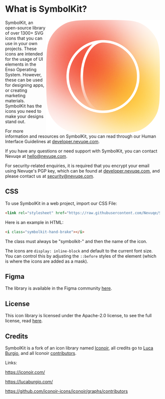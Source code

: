 What is SymbolKit?
==================

<img align="right" width="370" height="370" src="assets/logo.png">

SymbolKit, an open-source library of over 1300+ SVG icons that you can use in your own projects. These icons are intended for the usage of UI elements in the Enso Operating System. However, these can be used for designing apps, or creating marketing materials. SymbolKit has the icons you need to make your designs stand out.

For more information and resources on SymbolKit, you can read through our Human Interface Guidelines at [developer.nevuqe.com](https://developer.nevuqe.com).

If you have any questions or need support with SymbolKit, you can contact Nevuqe at [hello@nevuqe.com](mailto:hello@nevuqe.com).

For security-related enquiries, it is required that you encrypt your email using Nevuqe's PGP key, which can be found at [developer.nevuqe.com](https://developer.nevuqe.com/keys/signing-key.asc), and please contact us at [security@nevuqe.com](mailto:security@nevuqe.com).

CSS
---

To use SymbolKit in a web project, import our CSS File:

```html
<link rel="stylesheet" href="https://raw.githubusercontent.com/Nevuqe/SymbolKit/main/css/symbolkit.css">
```

Here is an example in HTML:

```html
<i class="symbolkit-hand-brake"></i>
```
The class must always be "symbolkit-" and then the name of the icon.

The icons are `display: inline-block` and default to the current font size. You can control this
by adjusting the `::before` styles of the element (which is where the icons are added as a mask).

Figma
-----

The library is available in the Figma community [here](https://www.figma.com/community/file/1223220311556704784).

License
-------

This icon library is licensed under the Apache-2.0 license, to see the full license, read [here](LICENSE).

Credits
-------

SymbolKit is a fork of an icon library named [Iconoir](https://iconoir.com), all credits go to [Luca Burgio](https://lucaburgio.com/), and all Iconoir [contributors](https://github.com/iconoir-icons/iconoir/graphs/contributors).

Links:

https://iconoir.com/

https://lucaburgio.com/

https://github.com/iconoir-icons/iconoir/graphs/contributors
